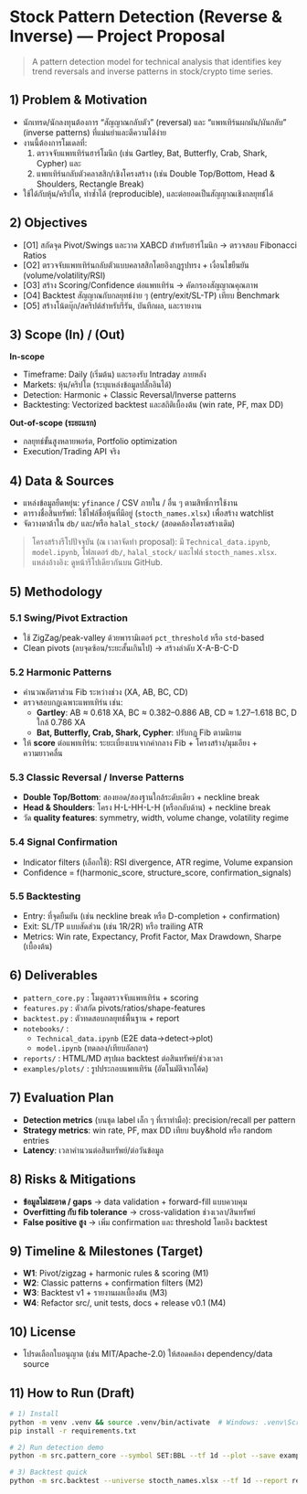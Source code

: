 # Stock Pattern Detection (Reverse & Inverse) — Project Proposal

> A pattern detection model for technical analysis that identifies key trend reversals and inverse patterns in stock/crypto time series.

## 1) Problem & Motivation
- นักเทรด/นักลงทุนต้องการ “สัญญาณกลับตัว” (reversal) และ “แพทเทิร์นผกผัน/ผันกลับ” (inverse patterns) ที่แม่นยำและตีความได้ง่าย
- งานนี้ต้องการโมเดลที่:
  1) ตรวจจับแพทเทิร์นฮาร์โมนิก (เช่น Gartley, Bat, Butterfly, Crab, Shark, Cypher) และ
  2) แพทเทิร์นกลับตัวคลาสสิก/เชิงโครงสร้าง (เช่น Double Top/Bottom, Head & Shoulders, Rectangle Break)
- ใช้ได้กับหุ้น/คริปโต, ทำซ้ำได้ (reproducible), และต่อยอดเป็นสัญญาณเชิงกลยุทธ์ได้

## 2) Objectives
- [O1] สกัดจุด Pivot/Swings และวาด XABCD สำหรับฮาร์โมนิก → ตรวจสอบ Fibonacci Ratios
- [O2] ตรวจจับแพทเทิร์นกลับตัวแบบคลาสสิกโดยอิงกฎรูปทรง + เงื่อนไขยืนยัน (volume/volatility/RSI)
- [O3] สร้าง Scoring/Confidence ต่อแพทเทิร์น → คัดกรองสัญญาณคุณภาพ
- [O4] Backtest สัญญาณกับกลยุทธ์ง่าย ๆ (entry/exit/SL-TP) เทียบ Benchmark
- [O5] สร้างโน้ตบุ๊ก/สคริปต์สำหรับรีรัน, บันทึกผล, และรายงาน

## 3) Scope (In) / (Out)
**In-scope**
- Timeframe: Daily (เริ่มต้น) และรองรับ Intraday ภายหลัง
- Markets: หุ้น/คริปโต (ระบุแหล่งข้อมูลปลั๊กอินได้)
- Detection: Harmonic + Classic Reversal/Inverse patterns
- Backtesting: Vectorized backtest และสถิติเบื้องต้น (win rate, PF, max DD)

**Out-of-scope (ระยะแรก)**
- กลยุทธ์ขั้นสูงหลายพอร์ต, Portfolio optimization
- Execution/Trading API จริง

## 4) Data & Sources
- แหล่งข้อมูลยืดหยุ่น: `yfinance` / CSV ภายใน / อื่น ๆ ตามสิทธิ์การใช้งาน
- ตารางชื่อสินทรัพย์: ใช้ไฟล์ชื่อหุ้นที่มีอยู่ (`stocth_names.xlsx`) เพื่อสร้าง watchlist
- จัดวางดาต้าใน `db/` และ/หรือ `halal_stock/` (สอดคล้องโครงสร้างเดิม)

> โครงสร้างรีโปปัจจุบัน (ณ เวลาจัดทำ proposal): มี `Technical_data.ipynb`, `model.ipynb`, โฟลเดอร์ `db/`, `halal_stock/` และไฟล์ `stocth_names.xlsx`.  
> แหล่งอ้างอิง: ดูหน้ารีโปเดียวกันบน GitHub.  

## 5) Methodology

### 5.1 Swing/Pivot Extraction
- ใช้ ZigZag/peak-valley ด้วยพารามิเตอร์ `pct_threshold` หรือ `std`-based
- Clean pivots (ลบจุดซ้อน/ระยะสั้นเกินไป) → สร้างลำดับ X-A-B-C-D

### 5.2 Harmonic Patterns
- คำนวณอัตราส่วน Fib ระหว่างช่วง (XA, AB, BC, CD)
- ตรวจสอบกฎเฉพาะแพทเทิร์น เช่น:
  - **Gartley**: AB ≈ 0.618 XA, BC ≈ 0.382–0.886 AB, CD ≈ 1.27–1.618 BC, D ใกล้ 0.786 XA
  - **Bat, Butterfly, Crab, Shark, Cypher**: ปรับกฎ Fib ตามนิยาม
- ให้ **score** ต่อแพทเทิร์น: ระยะเบี่ยงเบนจากค่ากลาง Fib + โครงสร้าง/มุมเอียง + ความยาวคลื่น

### 5.3 Classic Reversal / Inverse Patterns
- **Double Top/Bottom**: สองยอด/สองฐานใกล้ระดับเดียว + neckline break
- **Head & Shoulders**: โครง H-L-HH-L-H (หรือกลับด้าน) + neckline break
- วัด **quality features**: symmetry, width, volume change, volatility regime

### 5.4 Signal Confirmation
- Indicator filters (เลือกใช้): RSI divergence, ATR regime, Volume expansion
- Confidence = f(harmonic_score, structure_score, confirmation_signals)

### 5.5 Backtesting
- Entry: ที่จุดยืนยัน (เช่น neckline break หรือ D-completion + confirmation)
- Exit: SL/TP แบบสัดส่วน (เช่น 1R/2R) หรือ trailing ATR
- Metrics: Win rate, Expectancy, Profit Factor, Max Drawdown, Sharpe (เบื้องต้น)

## 6) Deliverables
- `pattern_core.py` : โมดูลตรวจจับแพทเทิร์น + scoring
- `features.py` : ตัวสกัด pivots/ratios/shape-features
- `backtest.py` : ตัวทดสอบกลยุทธ์พื้นฐาน + report
- `notebooks/` : 
  - `Technical_data.ipynb` (E2E data→detect→plot)
  - `model.ipynb` (ทดลอง/เทียบอัลกอฯ)
- `reports/` : HTML/MD สรุปผล backtest ต่อสินทรัพย์/ช่วงเวลา
- `examples/plots/` : รูปประกอบแพทเทิร์น (อัตโนมัติจากโค้ด)


## 7) Evaluation Plan
- **Detection metrics** (บนชุด label เล็ก ๆ ที่เราทำมือ): precision/recall per pattern
- **Strategy metrics**: win rate, PF, max DD เทียบ buy&hold หรือ random entries
- **Latency**: เวลาคำนวนต่อสินทรัพย์/ต่อวันข้อมูล

## 8) Risks & Mitigations
- **ข้อมูลไม่สะอาด / gaps** → data validation + forward-fill แบบควบคุม
- **Overfitting กับ fib tolerance** → cross-validation ช่วงเวลา/สินทรัพย์
- **False positive สูง** → เพิ่ม confirmation และ threshold โดยอิง backtest

## 9) Timeline & Milestones (Target)
- **W1**: Pivot/zigzag + harmonic rules & scoring (M1)
- **W2**: Classic patterns + confirmation filters (M2)
- **W3**: Backtest v1 + รายงานผลเบื้องต้น (M3)
- **W4**: Refactor src/, unit tests, docs + release v0.1 (M4)

## 10) License
- โปรดเลือกใบอนุญาต (เช่น MIT/Apache-2.0) ให้สอดคล้อง dependency/data source

## 11) How to Run (Draft)
```bash
# 1) Install
python -m venv .venv && source .venv/bin/activate  # Windows: .venv\Scripts\activate
pip install -r requirements.txt

# 2) Run detection demo
python -m src.pattern_core --symbol SET:BBL --tf 1d --plot --save examples/plots/

# 3) Backtest quick
python -m src.backtest --universe stocth_names.xlsx --tf 1d --report reports/
